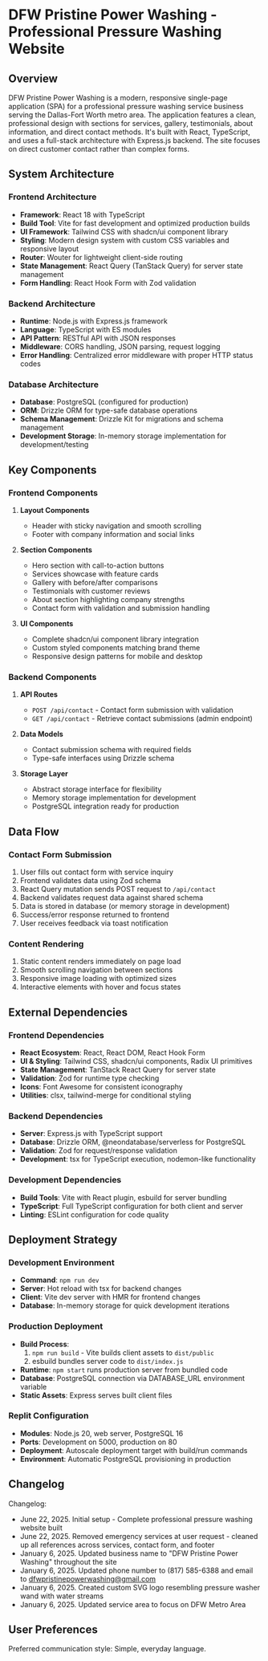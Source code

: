 # DFW Pristine Power Washing - Professional Pressure Washing Website

## Overview

DFW Pristine Power Washing is a modern, responsive single-page application (SPA) for a professional pressure washing service business serving the Dallas-Fort Worth metro area. The application features a clean, professional design with sections for services, gallery, testimonials, about information, and direct contact methods. It's built with React, TypeScript, and uses a full-stack architecture with Express.js backend. The site focuses on direct customer contact rather than complex forms.

## System Architecture

### Frontend Architecture
- **Framework**: React 18 with TypeScript
- **Build Tool**: Vite for fast development and optimized production builds
- **UI Framework**: Tailwind CSS with shadcn/ui component library
- **Styling**: Modern design system with custom CSS variables and responsive layout
- **Router**: Wouter for lightweight client-side routing
- **State Management**: React Query (TanStack Query) for server state management
- **Form Handling**: React Hook Form with Zod validation

### Backend Architecture
- **Runtime**: Node.js with Express.js framework
- **Language**: TypeScript with ES modules
- **API Pattern**: RESTful API with JSON responses
- **Middleware**: CORS handling, JSON parsing, request logging
- **Error Handling**: Centralized error middleware with proper HTTP status codes

### Database Architecture
- **Database**: PostgreSQL (configured for production)
- **ORM**: Drizzle ORM for type-safe database operations
- **Schema Management**: Drizzle Kit for migrations and schema management
- **Development Storage**: In-memory storage implementation for development/testing

## Key Components

### Frontend Components
1. **Layout Components**
   - Header with sticky navigation and smooth scrolling
   - Footer with company information and social links

2. **Section Components**
   - Hero section with call-to-action buttons
   - Services showcase with feature cards
   - Gallery with before/after comparisons
   - Testimonials with customer reviews
   - About section highlighting company strengths
   - Contact form with validation and submission handling

3. **UI Components**
   - Complete shadcn/ui component library integration
   - Custom styled components matching brand theme
   - Responsive design patterns for mobile and desktop

### Backend Components
1. **API Routes**
   - `POST /api/contact` - Contact form submission with validation
   - `GET /api/contact` - Retrieve contact submissions (admin endpoint)

2. **Data Models**
   - Contact submission schema with required fields
   - Type-safe interfaces using Drizzle schema

3. **Storage Layer**
   - Abstract storage interface for flexibility
   - Memory storage implementation for development
   - PostgreSQL integration ready for production

## Data Flow

### Contact Form Submission
1. User fills out contact form with service inquiry
2. Frontend validates data using Zod schema
3. React Query mutation sends POST request to `/api/contact`
4. Backend validates request data against shared schema
5. Data is stored in database (or memory storage in development)
6. Success/error response returned to frontend
7. User receives feedback via toast notification

### Content Rendering
1. Static content renders immediately on page load
2. Smooth scrolling navigation between sections
3. Responsive image loading with optimized sizes
4. Interactive elements with hover and focus states

## External Dependencies

### Frontend Dependencies
- **React Ecosystem**: React, React DOM, React Hook Form
- **UI & Styling**: Tailwind CSS, shadcn/ui components, Radix UI primitives
- **State Management**: TanStack React Query for server state
- **Validation**: Zod for runtime type checking
- **Icons**: Font Awesome for consistent iconography
- **Utilities**: clsx, tailwind-merge for conditional styling

### Backend Dependencies
- **Server**: Express.js with TypeScript support
- **Database**: Drizzle ORM, @neondatabase/serverless for PostgreSQL
- **Validation**: Zod for request/response validation
- **Development**: tsx for TypeScript execution, nodemon-like functionality

### Development Dependencies
- **Build Tools**: Vite with React plugin, esbuild for server bundling
- **TypeScript**: Full TypeScript configuration for both client and server
- **Linting**: ESLint configuration for code quality

## Deployment Strategy

### Development Environment
- **Command**: `npm run dev`
- **Server**: Hot reload with tsx for backend changes
- **Client**: Vite dev server with HMR for frontend changes
- **Database**: In-memory storage for quick development iterations

### Production Deployment
- **Build Process**: 
  1. `npm run build` - Vite builds client assets to `dist/public`
  2. esbuild bundles server code to `dist/index.js`
- **Runtime**: `npm start` runs production server from bundled code
- **Database**: PostgreSQL connection via DATABASE_URL environment variable
- **Static Assets**: Express serves built client files

### Replit Configuration
- **Modules**: Node.js 20, web server, PostgreSQL 16
- **Ports**: Development on 5000, production on 80
- **Deployment**: Autoscale deployment target with build/run commands
- **Environment**: Automatic PostgreSQL provisioning in production

## Changelog

Changelog:
- June 22, 2025. Initial setup - Complete professional pressure washing website built
- June 22, 2025. Removed emergency services at user request - cleaned up all references across services, contact form, and footer
- January 6, 2025. Updated business name to "DFW Pristine Power Washing" throughout the site
- January 6, 2025. Updated phone number to (817) 585-6388 and email to dfwpristinepowerwashing@gmail.com
- January 6, 2025. Created custom SVG logo resembling pressure washer wand with water streams
- January 6, 2025. Updated service area to focus on DFW Metro Area

## User Preferences

Preferred communication style: Simple, everyday language.